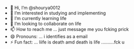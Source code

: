 - 👋 Hi, I’m @shourya0012
- 👀 I’m interested in studying and implementing
- 🌱 I’m currently learning life
- 💞️ I’m looking to collaborate on life
- 📫 How to reach me ... just message me you fcking prick
- 😄 Pronouns: ... i identifies as a email
- ⚡ Fun fact: ... liife is death amd death is life ..........fck u
<!---
shourya0012/shourya0012 is a ✨ special ✨ repository because its `README.md` (this file) appears on your GitHub profile.
You can click the Preview link to take a look at your changes.
--->
